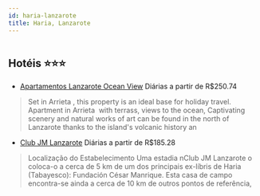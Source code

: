 ```yaml
---
id: haria-lanzarote
title: Haria, Lanzarote
---
```


<center><img src="http://content.totalstay.com/Content/DataObjects/ThirdPartyProperty/Image/ext1281/image_1280639_37388363.jpg" alt="" /></center>


## Hotéis ⭐️⭐️⭐️

-    [Apartamentos Lanzarote Ocean View](https://www.hurb.com/aud/https://www.hurb.com/hoteis/haria/apartamentos-lanzarote-ocean-view-JNP-JP836598?cmp=18055) Diárias a partir de R$250.74
   > Set in Arrieta , this property is an ideal base for holiday travel. Apartment in Arrieta  with terrass, views to the ocean, Captivating scenery and natural works of art can be found in the north of Lanzarote thanks to the island&apos;s volcanic history an
-    [Club JM Lanzarote](https://www.hurb.com/aud/https://www.hurb.com/hoteis/haria/club-jm-lanzarote-JNP-JP771958?cmp=18055) Diárias a partir de R$185.28
   > Localização do Estabelecimento Uma estadia nClub JM Lanzarote o coloca-o a cerca de 5 km de um dos principais ex-líbris de Haria (Tabayesco): Fundación César Manrique.  Esta casa de campo encontra-se ainda a cerca de 10 km de outros pontos de referência, 
